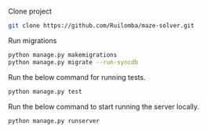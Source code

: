 Clone project
```sh
git clone https://github.com/Ruilomba/maze-solver.git
```

Run migrations
```sh
python manage.py makemigrations
python manage.py migrate --run-syncdb
```
Run the below command for running tests.
```sh
python manage.py test
```
Run the below command to start running the server locally.
```sh
python manage.py runserver
```
